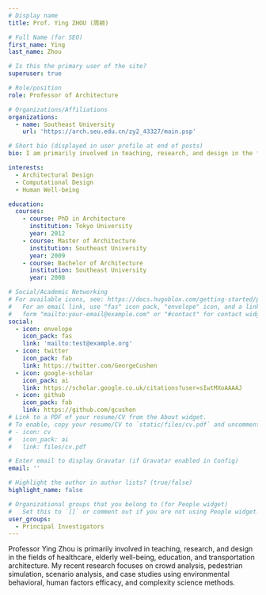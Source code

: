 ```yaml
---
# Display name
title: Prof. Ying ZHOU (周颖)

# Full Name (for SEO)
first_name: Ying
last_name: Zhou

# Is this the primary user of the site?
superuser: true

# Role/position
role: Professor of Architecture

# Organizations/Affiliations
organizations:
  - name: Southeast University
    url: 'https://arch.seu.edu.cn/zy2_43327/main.psp'

# Short bio (displayed in user profile at end of posts)
bio: I am primarily involved in teaching, research, and design in the fields of healthcare, elderly well-being, education, and transportation architecture. My recent research focuses on crowd analysis, pedestrian simulation, scenario analysis, and case studies using environmental behavioral, human factors efficacy, and complexity science methods.

interests:
  - Architectural Design
  - Computational Design
  - Human Well-being

education:
  courses:
    - course: PhD in Architecture
      institution: Tokyo University
      year: 2012
    - course: Master of Architecture 
      institution: Southeast University
      year: 2009
    - course: Bachelor of Architecture 
      institution: Southeast University
      year: 2008

# Social/Academic Networking
# For available icons, see: https://docs.hugoblox.com/getting-started/page-builder/#icons
#   For an email link, use "fas" icon pack, "envelope" icon, and a link in the
#   form "mailto:your-email@example.com" or "#contact" for contact widget.
social:
  - icon: envelope
    icon_pack: fas
    link: 'mailto:test@example.org'
  - icon: twitter
    icon_pack: fab
    link: https://twitter.com/GeorgeCushen
  - icon: google-scholar
    icon_pack: ai
    link: https://scholar.google.co.uk/citations?user=sIwtMXoAAAAJ
  - icon: github
    icon_pack: fab
    link: https://github.com/gcushen
# Link to a PDF of your resume/CV from the About widget.
# To enable, copy your resume/CV to `static/files/cv.pdf` and uncomment the lines below.
# - icon: cv
#   icon_pack: ai
#   link: files/cv.pdf

# Enter email to display Gravatar (if Gravatar enabled in Config)
email: ''

# Highlight the author in author lists? (true/false)
highlight_name: false

# Organizational groups that you belong to (for People widget)
#   Set this to `[]` or comment out if you are not using People widget.
user_groups:
  - Principal Investigators
---
```


Professor Ying Zhou is primarily involved in teaching, research, and design in the fields of healthcare, elderly well-being, education, and transportation architecture. My recent research focuses on crowd analysis, pedestrian simulation, scenario analysis, and case studies using environmental behavioral, human factors efficacy, and complexity science methods.


